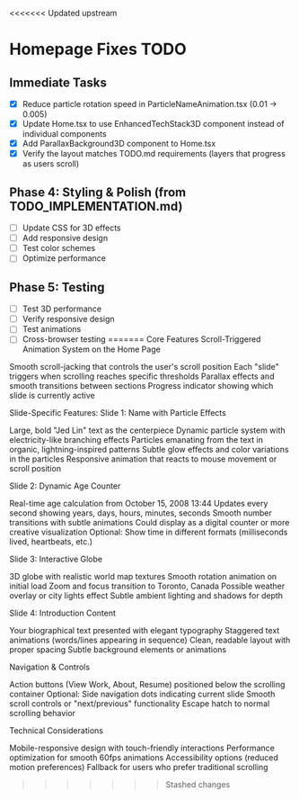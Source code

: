 <<<<<<< Updated upstream
# Homepage Fixes TODO

## Immediate Tasks
- [x] Reduce particle rotation speed in ParticleNameAnimation.tsx (0.01 → 0.005)
- [x] Update Home.tsx to use EnhancedTechStack3D component instead of individual components
- [x] Add ParallaxBackground3D component to Home.tsx
- [x] Verify the layout matches TODO.md requirements (layers that progress as users scroll)

## Phase 4: Styling & Polish (from TODO_IMPLEMENTATION.md)
- [ ] Update CSS for 3D effects
- [ ] Add responsive design
- [ ] Test color schemes
- [ ] Optimize performance

## Phase 5: Testing
- [ ] Test 3D performance
- [ ] Verify responsive design
- [ ] Test animations
- [ ] Cross-browser testing
=======
Core Features
Scroll-Triggered Animation System on the Home Page

Smooth scroll-jacking that controls the user's scroll position
Each "slide" triggers when scrolling reaches specific thresholds
Parallax effects and smooth transitions between sections
Progress indicator showing which slide is currently active

Slide-Specific Features:
Slide 1: Name with Particle Effects

Large, bold "Jed Lin" text as the centerpiece
Dynamic particle system with electricity-like branching effects
Particles emanating from the text in organic, lightning-inspired patterns
Subtle glow effects and color variations in the particles
Responsive animation that reacts to mouse movement or scroll position

Slide 2: Dynamic Age Counter

Real-time age calculation from October 15, 2008 13:44
Updates every second showing years, days, hours, minutes, seconds
Smooth number transitions with subtle animations
Could display as a digital counter or more creative visualization
Optional: Show time in different formats (milliseconds lived, heartbeats, etc.)

Slide 3: Interactive Globe

3D globe with realistic world map textures
Smooth rotation animation on initial load
Zoom and focus transition to Toronto, Canada
Possible weather overlay or city lights effect
Subtle ambient lighting and shadows for depth

Slide 4: Introduction Content

Your biographical text presented with elegant typography
Staggered text animations (words/lines appearing in sequence)
Clean, readable layout with proper spacing
Subtle background elements or animations

Navigation & Controls

Action buttons (View Work, About, Resume) positioned below the scrolling container
Optional: Side navigation dots indicating current slide
Smooth scroll controls or "next/previous" functionality
Escape hatch to normal scrolling behavior

Technical Considerations

Mobile-responsive design with touch-friendly interactions
Performance optimization for smooth 60fps animations
Accessibility options (reduced motion preferences)
Fallback for users who prefer traditional scrolling
>>>>>>> Stashed changes
